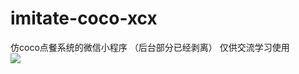 # imitate-coco-xcx
仿coco点餐系统的微信小程序
（后台部分已经剥离）
 仅供交流学习使用</br>
![](http://ot2rh36r4.bkt.clouddn.com/coco/1.png) 
